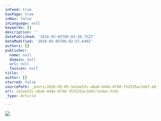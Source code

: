 ```yaml
---
inFeed: true
hasPage: true
inNav: false
inLanguage: null
keywords: []
description: ''
datePublished: '2016-05-05T06:03:38.752Z'
dateModified: '2016-05-05T06:02:57.640Z'
authors: []
publisher:
  name: null
  domain: null
  url: null
  favicon: null
title: ''
author: []
starred: false
sourcePath: _posts/2016-05-05-1e2ae52c-a6a8-44de-8f48-752535ac2eb7.md
url: 1e2ae52c-a6a8-44de-8f48-752535ac2eb7/index.html
_type: Article

---
```

![](https://the-grid-user-content.s3-us-west-2.amazonaws.com/b424f6dd-6e6b-4522-b7b0-270c420f4ca2.png)